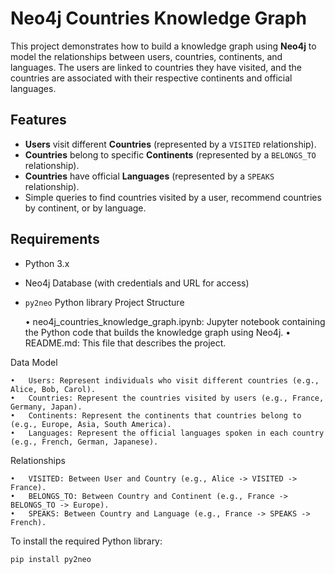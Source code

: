 # Neo4j Countries Knowledge Graph

This project demonstrates how to build a knowledge graph using **Neo4j** to model the relationships between users, countries, continents, and languages. The users are linked to countries they have visited, and the countries are associated with their respective continents and official languages.

## Features

- **Users** visit different **Countries** (represented by a `VISITED` relationship).
- **Countries** belong to specific **Continents** (represented by a `BELONGS_TO` relationship).
- **Countries** have official **Languages** (represented by a `SPEAKS` relationship).
- Simple queries to find countries visited by a user, recommend countries by continent, or by language.

## Requirements

- Python 3.x
- Neo4j Database (with credentials and URL for access)
- `py2neo` Python library
Project Structure

	•	neo4j_countries_knowledge_graph.ipynb: Jupyter notebook containing the Python code that builds the knowledge graph using Neo4j.
	•	README.md: This file that describes the project.

Data Model

	•	Users: Represent individuals who visit different countries (e.g., Alice, Bob, Carol).
	•	Countries: Represent the countries visited by users (e.g., France, Germany, Japan).
	•	Continents: Represent the continents that countries belong to (e.g., Europe, Asia, South America).
	•	Languages: Represent the official languages spoken in each country (e.g., French, German, Japanese).

Relationships

	•	VISITED: Between User and Country (e.g., Alice -> VISITED -> France).
	•	BELONGS_TO: Between Country and Continent (e.g., France -> BELONGS_TO -> Europe).
	•	SPEAKS: Between Country and Language (e.g., France -> SPEAKS -> French).


To install the required Python library:

```bash
pip install py2neo
